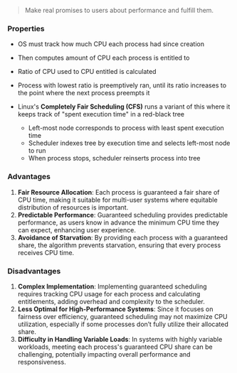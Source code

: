 > Make real promises to users about performance and fulfill them. 

### Properties
- OS must track how much CPU each process had since creation
- Then computes amount of CPU each process is entitled to
- Ratio of CPU used to CPU entitled is calculated
- Process with lowest ratio is preemptively ran, until its ratio increases to the point where the next process preempts it

- Linux's **Completely Fair Scheduling (CFS)** runs a variant of this where it keeps track of "spent execution time" in a red-black tree
	- Left-most node corresponds to process with least spent execution time
	- Scheduler indexes tree by execution time and selects left-most node to run
	- When process stops, scheduler reinserts process into tree 

### Advantages
1. **Fair Resource Allocation**: Each process is guaranteed a fair share of CPU time, making it suitable for multi-user systems where equitable distribution of resources is important.
2. **Predictable Performance**: Guaranteed scheduling provides predictable performance, as users know in advance the minimum CPU time they can expect, enhancing user experience.
3. **Avoidance of Starvation**: By providing each process with a guaranteed share, the algorithm prevents starvation, ensuring that every process receives CPU time.

### Disadvantages
1. **Complex Implementation**: Implementing guaranteed scheduling requires tracking CPU usage for each process and calculating entitlements, adding overhead and complexity to the scheduler.
2. **Less Optimal for High-Performance Systems**: Since it focuses on fairness over efficiency, guaranteed scheduling may not maximize CPU utilization, especially if some processes don’t fully utilize their allocated share.
3. **Difficulty in Handling Variable Loads**: In systems with highly variable workloads, meeting each process's guaranteed CPU share can be challenging, potentially impacting overall performance and responsiveness.